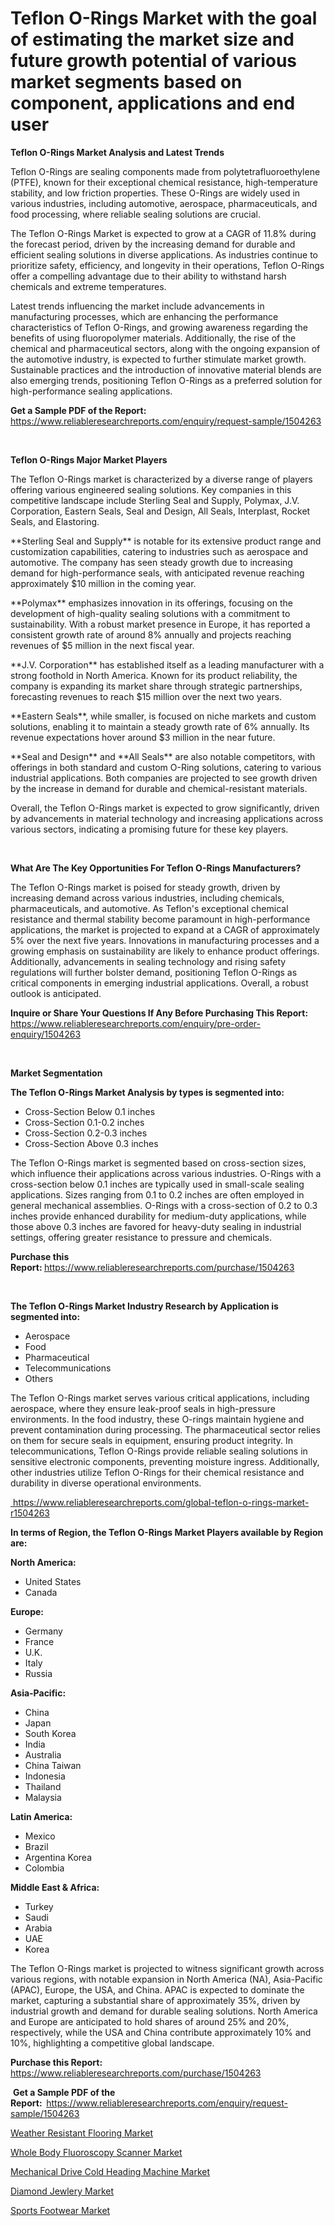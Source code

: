 <p><h1>Teflon O-Rings Market with the goal of estimating the market size and future growth potential of various market segments based on component, applications and end user</h1></p><p><strong>Teflon O-Rings Market Analysis and Latest Trends</strong></p>
<p><p>Teflon O-Rings are sealing components made from polytetrafluoroethylene (PTFE), known for their exceptional chemical resistance, high-temperature stability, and low friction properties. These O-Rings are widely used in various industries, including automotive, aerospace, pharmaceuticals, and food processing, where reliable sealing solutions are crucial. </p><p>The Teflon O-Rings Market is expected to grow at a CAGR of 11.8% during the forecast period, driven by the increasing demand for durable and efficient sealing solutions in diverse applications. As industries continue to prioritize safety, efficiency, and longevity in their operations, Teflon O-Rings offer a compelling advantage due to their ability to withstand harsh chemicals and extreme temperatures. </p><p>Latest trends influencing the market include advancements in manufacturing processes, which are enhancing the performance characteristics of Teflon O-Rings, and growing awareness regarding the benefits of using fluoropolymer materials. Additionally, the rise of the chemical and pharmaceutical sectors, along with the ongoing expansion of the automotive industry, is expected to further stimulate market growth. Sustainable practices and the introduction of innovative material blends are also emerging trends, positioning Teflon O-Rings as a preferred solution for high-performance sealing applications.</p></p>
<p><strong>Get a Sample PDF of the Report:&nbsp;</strong> <a href="https://www.reliableresearchreports.com/enquiry/request-sample/1504263?utm_campaign=28&utm_medium=2&utm_source=Github&utm_content=ia&utm_term=29102024&utm_id=teflon-o-rings">https://www.reliableresearchreports.com/enquiry/request-sample/1504263</a></p>
<p>&nbsp;</p>
<p><strong>Teflon O-Rings Major Market Players</strong></p>
<p><p>The Teflon O-Rings market is characterized by a diverse range of players offering various engineered sealing solutions. Key companies in this competitive landscape include Sterling Seal and Supply, Polymax, J.V. Corporation, Eastern Seals, Seal and Design, All Seals, Interplast, Rocket Seals, and Elastoring.</p><p>**Sterling Seal and Supply** is notable for its extensive product range and customization capabilities, catering to industries such as aerospace and automotive. The company has seen steady growth due to increasing demand for high-performance seals, with anticipated revenue reaching approximately $10 million in the coming year.</p><p>**Polymax** emphasizes innovation in its offerings, focusing on the development of high-quality sealing solutions with a commitment to sustainability. With a robust market presence in Europe, it has reported a consistent growth rate of around 8% annually and projects reaching revenues of $5 million in the next fiscal year.</p><p>**J.V. Corporation** has established itself as a leading manufacturer with a strong foothold in North America. Known for its product reliability, the company is expanding its market share through strategic partnerships, forecasting revenues to reach $15 million over the next two years.</p><p>**Eastern Seals**, while smaller, is focused on niche markets and custom solutions, enabling it to maintain a steady growth rate of 6% annually. Its revenue expectations hover around $3 million in the near future.</p><p>**Seal and Design** and **All Seals** are also notable competitors, with offerings in both standard and custom O-Ring solutions, catering to various industrial applications. Both companies are projected to see growth driven by the increase in demand for durable and chemical-resistant materials.</p><p>Overall, the Teflon O-Rings market is expected to grow significantly, driven by advancements in material technology and increasing applications across various sectors, indicating a promising future for these key players.</p></p>
<p>&nbsp;</p>
<p><strong>What Are The Key Opportunities For Teflon O-Rings Manufacturers?</strong></p>
<p><p>The Teflon O-Rings market is poised for steady growth, driven by increasing demand across various industries, including chemicals, pharmaceuticals, and automotive. As Teflon's exceptional chemical resistance and thermal stability become paramount in high-performance applications, the market is projected to expand at a CAGR of approximately 5% over the next five years. Innovations in manufacturing processes and a growing emphasis on sustainability are likely to enhance product offerings. Additionally, advancements in sealing technology and rising safety regulations will further bolster demand, positioning Teflon O-Rings as critical components in emerging industrial applications. Overall, a robust outlook is anticipated.</p></p>
<p><strong>Inquire or Share Your Questions If Any Before Purchasing This Report:</strong> <a href="https://www.reliableresearchreports.com/enquiry/pre-order-enquiry/1504263?utm_campaign=28&utm_medium=2&utm_source=Github&utm_content=ia&utm_term=29102024&utm_id=teflon-o-rings">https://www.reliableresearchreports.com/enquiry/pre-order-enquiry/1504263</a></p>
<p>&nbsp;</p>
<p><strong>Market Segmentation</strong></p>
<p><strong>The Teflon O-Rings Market Analysis by types is segmented into:</strong></p>
<p><ul><li>Cross-Section Below 0.1 inches</li><li>Cross-Section 0.1-0.2 inches</li><li>Cross-Section 0.2-0.3 inches</li><li>Cross-Section Above 0.3 inches</li></ul></p>
<p><p>The Teflon O-Rings market is segmented based on cross-section sizes, which influence their applications across various industries. O-Rings with a cross-section below 0.1 inches are typically used in small-scale sealing applications. Sizes ranging from 0.1 to 0.2 inches are often employed in general mechanical assemblies. O-Rings with a cross-section of 0.2 to 0.3 inches provide enhanced durability for medium-duty applications, while those above 0.3 inches are favored for heavy-duty sealing in industrial settings, offering greater resistance to pressure and chemicals.</p></p>
<p><strong>Purchase this Report:&nbsp;</strong><a href="https://www.reliableresearchreports.com/purchase/1504263?utm_campaign=28&utm_medium=2&utm_source=Github&utm_content=ia&utm_term=29102024&utm_id=teflon-o-rings">https://www.reliableresearchreports.com/purchase/1504263</a></p>
<p>&nbsp;</p>
<p><strong>The Teflon O-Rings Market Industry Research by Application is segmented into:</strong></p>
<p><ul><li>Aerospace</li><li>Food</li><li>Pharmaceutical</li><li>Telecommunications</li><li>Others</li></ul></p>
<p><p>The Teflon O-Rings market serves various critical applications, including aerospace, where they ensure leak-proof seals in high-pressure environments. In the food industry, these O-rings maintain hygiene and prevent contamination during processing. The pharmaceutical sector relies on them for secure seals in equipment, ensuring product integrity. In telecommunications, Teflon O-Rings provide reliable sealing solutions in sensitive electronic components, preventing moisture ingress. Additionally, other industries utilize Teflon O-Rings for their chemical resistance and durability in diverse operational environments.</p></p>
<p><a href="https://www.reliableresearchreports.com/global-teflon-o-rings-market-r1504263?utm_campaign=28&utm_medium=2&utm_source=Github&utm_content=ia&utm_term=29102024&utm_id=teflon-o-rings">&nbsp;https://www.reliableresearchreports.com/global-teflon-o-rings-market-r1504263</a></p>
<p><strong>In terms of Region, the Teflon O-Rings Market Players available by Region are:</strong></p>
<p>
    <p> <strong> North America: </strong>
        <ul>
            <li>United States</li>
            <li>Canada</li>
        </ul>
        </p> 
    <p> <strong> Europe: </strong>
        <ul>
            <li>Germany</li>
            <li>France</li>
            <li>U.K.</li>
            <li>Italy</li>
            <li>Russia</li>
        </ul>
        </p> 
    <p> <strong> Asia-Pacific: </strong>
        <ul>
            <li>China</li>
            <li>Japan</li>
            <li>South Korea</li>
            <li>India</li>
            <li>Australia</li>
            <li>China Taiwan</li>
            <li>Indonesia</li>
            <li>Thailand</li>
            <li>Malaysia</li>
        </ul>
        </p> 
    <p> <strong> Latin America: </strong>
        <ul>
            <li>Mexico</li>
            <li>Brazil</li>
            <li>Argentina Korea</li>
            <li>Colombia</li>
        </ul>
        </p> 
    <p> <strong> Middle East & Africa: </strong>
        <ul>
            <li>Turkey</li>
            <li>Saudi</li>
            <li>Arabia</li>
            <li>UAE</li>
            <li>Korea</li>
        </ul>
    </p>
    </p>
<p><p>The Teflon O-Rings market is projected to witness significant growth across various regions, with notable expansion in North America (NA), Asia-Pacific (APAC), Europe, the USA, and China. APAC is expected to dominate the market, capturing a substantial share of approximately 35%, driven by industrial growth and demand for durable sealing solutions. North America and Europe are anticipated to hold shares of around 25% and 20%, respectively, while the USA and China contribute approximately 10% and 10%, highlighting a competitive global landscape.</p></p>
<p><strong>Purchase this Report: </strong><a href="https://www.reliableresearchreports.com/purchase/1504263?utm_campaign=28&utm_medium=2&utm_source=Github&utm_content=ia&utm_term=29102024&utm_id=teflon-o-rings">https://www.reliableresearchreports.com/purchase/1504263</a></p>
<p>&nbsp;<strong>Get a Sample PDF of the Report:&nbsp;&nbsp;</strong><a href="https://www.reliableresearchreports.com/enquiry/request-sample/1504263?utm_campaign=28&utm_medium=2&utm_source=Github&utm_content=ia&utm_term=29102024&utm_id=teflon-o-rings">https://www.reliableresearchreports.com/enquiry/request-sample/1504263</a></p>
<p><strong></strong></p>
<p><p><a href="https://medium.com/@esthernassiyc/what-is-weather-resistant-flooring-market-542bd3203df7?utm_campaign=28&utm_medium=2&utm_source=Github&utm_content=ia&utm_term=29102024&utm_id=teflon-o-rings">Weather Resistant Flooring Market</a></p><p><a href="https://issuu.com/reportprime-2/docs/whole-body-fluoroscopy-scanner-mark_41660318d26ad3?utm_campaign=28&utm_medium=2&utm_source=Github&utm_content=ia&utm_term=29102024&utm_id=teflon-o-rings">Whole Body Fluoroscopy Scanner Market</a></p><p><a href="https://issuu.com/reportprime-2/docs/mechanical-drive-cold-heading-machi_c6a01a354d54b4?utm_campaign=28&utm_medium=2&utm_source=Github&utm_content=ia&utm_term=29102024&utm_id=teflon-o-rings">Mechanical Drive Cold Heading Machine Market</a></p><p><a href="https://www.linkedin.com/pulse/global-diamond-jewlery-market-landscape-future-trends-strategic-lcyzc?utm_campaign=28&utm_medium=2&utm_source=Github&utm_content=ia&utm_term=29102024&utm_id=teflon-o-rings">Diamond Jewlery Market</a></p><p><a href="https://www.linkedin.com/pulse/strategic-market-insights-navigating-global-sports-footwear-landscape-gku8c?utm_campaign=28&utm_medium=2&utm_source=Github&utm_content=ia&utm_term=29102024&utm_id=teflon-o-rings">Sports Footwear Market</a></p></p>